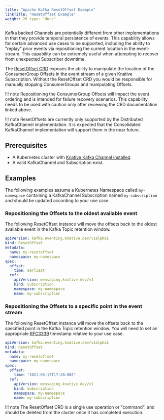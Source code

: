 ```yaml
---
title: "Apache Kafka ResetOffset Example"
linkTitle: "ResetOffset Example"
weight: 20 type: "docs"
---
```


Kafka backed Channels are potentially different from other implementations in
that they provide temporal persistence of events. This capability allows for
certain advanced use cases to be supported, including the ability to "replay"
prior events via repositioning the current location in the event-stream.  This
capability can be extremely useful when attempting to recover from unexpected
Subscriber downtime.

The
[ResetOffset CRD](https://github.com/knative-sandbox/eventing-kafka/tree/main/config/command/resetoffset)
exposes the ability to manipulate the location of the ConsumerGroup Offsets in
the event stream of a given Knative Subscription. Without the ResetOffset CRD
you would be responsible for manually stopping ConsumerGroups and manipulating
Offsets.

!!! note
    Repositioning the ConsumerGroup Offsets will impact the event ordering and
    is intended for failure recovery scenarios. This capability needs to be used
    with caution only after reviewing the CRD documentation linked above.

!!! note
    ResetOffsets are currently only supported by the Distributed KafkaChannel
    implementation. It is expected that the Consolidated KafkaChannel
    implementation will support them in the near future.

## Prerequisites

- A Kubernetes cluster with
  [Knative Kafka Channel installed](../../../../admin/install/).
- A valid KafkaChannel and Subscription exist.

## Examples

The following examples assume a Kubernetes Namespace called `my-namespace`
containing a KafkaChannel Subscription named `my-subscription` and should be
updated according to your use case.

### Repositioning the Offsets to the oldest available event

The following ResetOffset instance will move the offsets back to the oldest
available event in the Kafka Topic retention window.

```yaml
apiVersion: kafka.eventing.knative.dev/v1alpha1
kind: ResetOffset
metadata:
  name: my-resetoffset
  namespace: my-namespace
spec:
  offset:
    time: earliest
  ref:
    apiVersion: messaging.knative.dev/v1
    kind: Subscription
    namespace: my-namespace
    name: my-subscription
```

### Repositioning the Offsets to a specific point in the event stream

The following ResetOffset instance will move the offsets back to the specified
point in the Kafka Topic retention window. You will need to set an appropriate
[RFC3339](https://datatracker.ietf.org/doc/html/rfc3339) timestamp relative to
your use case.

```yaml
apiVersion: kafka.eventing.knative.dev/v1alpha1
kind: ResetOffset
metadata:
  name: my-resetoffset
  namespace: my-namespace
spec:
  offset:
    time: "2021-06-17T17:30:00Z"
  ref:
    apiVersion: messaging.knative.dev/v1
    kind: Subscription
    namespace: my-namespace
    name: my-subscription
```

!!! note
    The ResetOffset CRD is a single use operation or "command", and should be
    deleted from the cluster once it has completed execution.
